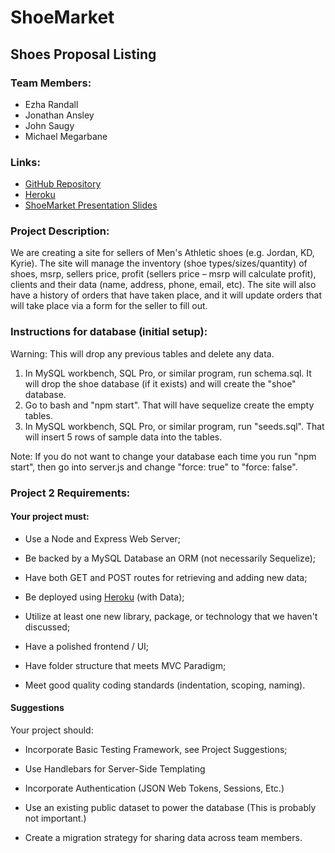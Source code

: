 # ShoeMarket

## Shoes Proposal Listing

### Team Members: 
* Ezha Randall
* Jonathan Ansley
* John Saugy
* Michael Megarbane


### Links:
 * [GitHub Repository](https://github.com/jonathanansley/ShoeMarket)
 * [Heroku](https://fierce-reef-37071.herokuapp.com/)
 * [ShoeMarket Presentation Slides](https://docs.google.com/presentation/d/10eg53H8cBBh-CqUtXjfIU4_xKamsFfYzyK1UxMCKnoo/edit#slide=id.p)


### Project Description:
We are creating a site for sellers of Men's Athletic shoes (e.g. Jordan, KD, Kyrie). The site will manage the inventory (shoe types/sizes/quantity) of shoes, msrp, sellers price, profit (sellers price – msrp will calculate profit), clients and their data (name, address, phone, email, etc). The site will also have a history of orders that have taken place, and it will update orders that will take place via a form for the seller to fill out.


### Instructions for database (initial setup):
Warning: This will drop any previous tables and delete any data.
1. In MySQL workbench, SQL Pro, or similar program, run schema.sql. It will drop the shoe database (if it exists) and will create the "shoe" database.
2. Go to bash and "npm start". That will have sequelize create the empty tables.
3. In MySQL workbench, SQL Pro, or similar program, run "seeds.sql". That will insert 5 rows of sample data into the tables.

Note: If you do not want to change your database each time you run "npm start", then go into server.js and change "force: true" to "force: false".


### Project 2 Requirements:

#### Your project must:

* Use a Node and Express Web Server;

* Be backed by a MySQL Database an ORM (not necessarily Sequelize);

* Have both GET and POST routes for retrieving and adding new data;

* Be deployed using [Heroku](https://www.heroku.com/) (with Data);

* Utilize at least one new library, package, or technology that we haven't discussed;

* Have a polished frontend / UI;

* Have folder structure that meets MVC Paradigm;

* Meet good quality coding standards (indentation, scoping, naming).



#### Suggestions

Your project should:

* Incorporate Basic Testing Framework, see Project Suggestions;

* Use Handlebars for Server-Side Templating

* Incorporate Authentication (JSON Web Tokens, Sessions, Etc.)

* Use an existing public dataset to power the database (This is probably not important.)

* Create a migration strategy for sharing data across team members.
